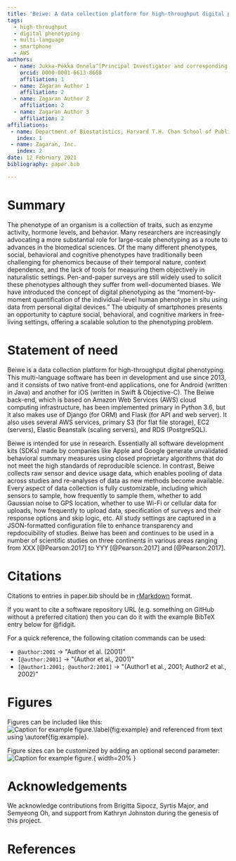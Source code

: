 ```yaml
---
title: 'Beiwe: A data collection platform for high-throughput digital phenotyping'
tags:
  - high-throughput
  - digital phenotyping
  - multi-language
  - smartphone
  - AWS
authors:
  - name: Jukka-Pekka Onnela^[Principal Investigator and corresponding author.]
    orcid: 0000-0001-6613-8668
    affiliation: 1
  - name: Zagaran Author 1
    affiliation: 2
  - name: Zagaran Author 2
    affiliation: 2
  - name: Zagaran Author 3
    affiliation: 2
affiliations:
 - name: Department of Biostatistics, Harvard T.H. Chan School of Public Health, Harvard University
   index: 1
 - name: Zagaran, Inc.
   index: 2
date: 12 February 2021
bibliography: paper.bib

---
```


# Summary

The phenotype of an organism is a collection of traits, such as enzyme activity, hormone levels, and behavior. Many researchers are increasingly advocating a more substantial role for large-scale phenotyping as a route to advances in the biomedical sciences. Of the many different phenotypes, social, behavioral and cognitive phenotypes have traditionally been challenging for phenomics because of their temporal nature, context dependence, and the lack of tools for measuring them objectively in naturalistic settings. Pen-and-paper surveys are still widely used to solicit these phenotypes although they suffer from well-documented biases. We have introduced the concept of digital phenotyping as the “moment-by-moment quantification of the individual-level human phenotype in situ using data from personal digital devices.” The ubiquity of smartphones presents an opportunity to capture social, behavioral, and cognitive markers in free-living settings, offering a scalable solution to the phenotyping problem.

# Statement of need

Beiwe is a data collection platform for high-throughput digital phenotyping. This multi-language software has been in development and use since 2013, and it consists of two native front-end applications, one for Android (written in Java) and another for iOS (written in Swift & Objective-C). The Beiwe back-end, which is based on Amazon Web Services (AWS) cloud computing infrastructure, has been implemented primary in Python 3.6, but it also makes use of Django (for ORM) and Flask (for API and web server). It also uses several AWS services, primary S3 (for flat file storage), EC2 (servers), Elastic Beanstalk (scaling servers), and RDS (PostgreSQL).

Beiwe is intended for use in research. Essentially all software development kits (SDKs) made by companies like Apple and Google generate unvalidated behavioral summary measures using closed proprietary algorithms that do not meet the high standards of reproducible science. In contrast, Beiwe collects raw sensor and device usage data, which enables pooling of data across studies and re-analyses of data as new methods become available. Every aspect of data collection is fully customizable, including which sensors to sample, how frequently to sample them, whether to add Gaussian noise to GPS location, whether to use Wi-Fi or cellular data for uploads, how frequently to upload data, specification of surveys and their response options and skip logic, etc. All study settings are captured in a JSON-formatted configuration file to enhance transparency and repdocuibility of studies. Beiwe has been and continues to be used in a number of scientific studies on three continents in various areas ranging from XXX [@Pearson:2017] to YYY [@Pearson:2017] and [@Pearson:2017].

# Citations

Citations to entries in paper.bib should be in
[rMarkdown](http://rmarkdown.rstudio.com/authoring_bibliographies_and_citations.html)
format.

If you want to cite a software repository URL (e.g. something on GitHub without a preferred
citation) then you can do it with the example BibTeX entry below for @fidgit.

For a quick reference, the following citation commands can be used:
- `@author:2001`  ->  "Author et al. (2001)"
- `[@author:2001]` -> "(Author et al., 2001)"
- `[@author1:2001; @author2:2001]` -> "(Author1 et al., 2001; Author2 et al., 2002)"

# Figures

Figures can be included like this:
![Caption for example figure.\label{fig:example}](figure.png)
and referenced from text using \autoref{fig:example}.

Figure sizes can be customized by adding an optional second parameter:
![Caption for example figure.](figure.png){ width=20% }

# Acknowledgements

We acknowledge contributions from Brigitta Sipocz, Syrtis Major, and Semyeong
Oh, and support from Kathryn Johnston during the genesis of this project.

# References

